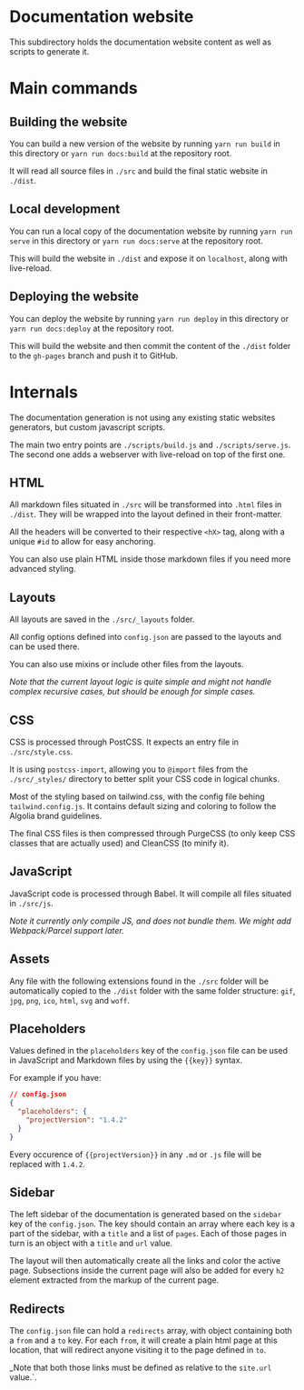 # Documentation website

This subdirectory holds the documentation website content as well as scripts to
generate it. 

# Main commands

## Building the website

You can build a new version of the website by running `yarn run build` in this
directory or `yarn run docs:build` at the repository root.

It will read all source files in `./src` and build the final static website in
`./dist`.

## Local development

You can run a local copy of the documentation website by running `yarn run
serve` in this directory or `yarn run docs:serve` at the repository root.

This will build the website in `./dist` and expose it on `localhost`, along with
live-reload.

## Deploying the website

You can deploy the website by running `yarn run deploy` in this directory or
`yarn run docs:deploy` at the repository root.

This will build the website and then commit the content of the `./dist` folder
to the `gh-pages` branch and push it to GitHub.

# Internals

The documentation generation is not using any existing static websites
generators, but custom javascript scripts.

The main two entry points are `./scripts/build.js` and `./scripts/serve.js`. The
second one adds a webserver with live-reload on top of the first one.

## HTML

All markdown files situated in `./src` will be transformed into `.html` files in
`./dist`. They will be wrapped into the layout defined in their front-matter.

All the headers will be converted to their respective `<hX>` tag, along with
a unique `#id` to allow for easy anchoring.

You can also use plain HTML inside those markdown files if you need more
advanced styling.

## Layouts

All layouts are saved in the `./src/_layouts` folder.

All config options defined into `config.json` are passed to the layouts and can
be used there.

You can also use mixins or include other files from the layouts.

_Note that the current layout logic is quite simple and might not handle complex
recursive cases, but should be enough for simple cases._

## CSS

CSS is processed through PostCSS. It expects an entry file in
`./src/style.css`.

It is using `postcss-import`, allowing you to `@import` files from the
`./src/_styles/` directory to better split your CSS code in logical chunks.

Most of the styling based on tailwind.css, with the config file behing
`tailwind.config.js`. It contains default sizing and coloring to follow the
Algolia brand guidelines.

The final CSS files is then compressed through PurgeCSS (to only keep CSS
classes that are actually used) and CleanCSS (to minify it).

## JavaScript

JavaScript code is processed through Babel. It will compile all files situated
in `./src/js`.

_Note it currently only compile JS, and does not bundle them. We might add
Webpack/Parcel support later._

## Assets

Any file with the following extensions found in the `./src` folder will be
automatically copied to the `./dist` folder with the same folder structure:
`gif`, `jpg`, `png`, `ico`, `html`, `svg` and `woff`.

## Placeholders

Values defined in the `placeholders` key of the `config.json` file can be used
in JavaScript and Markdown files by using the `{{key}}` syntax. 

For example if you have:

```json
// config.json
{
  "placeholders": {
    "projectVersion": "1.4.2"
  }
}
```

Every occurence of `{{projectVersion}}` in any `.md` or `.js` file will be
replaced with `1.4.2`.

## Sidebar

The left sidebar of the documentation is generated based on the `sidebar` key of
the `config.json`. The key should contain an array where each key is a part of
the sidebar, with a `title` and a list of `pages`. Each of those pages in turn
is an object with a `title` and `url` value.

The layout will then automatically create all the links and color the active
page. Subsections inside the current page will also be added for every `h2`
element extracted from the markup of the current page.

## Redirects

The `config.json` file can hold a `redirects` array, with object containing both
a `from` and a `to` key. For each `from`, it will create a plain html page at
this location, that will redirect anyone visiting it to the page defined in
`to`.

_Note that both those links must be defined as relative to the `site.url`
value.`.





